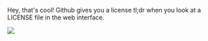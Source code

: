 <!-- slug: 2017/05/02/42 -->
<!-- published: 2017-05-02T05:23:20.389Z -->

Hey, that's cool! Github gives you a license tl;dr when you look at a LICENSE file in the web interface.

![](https://s3-ap-southeast-2.amazonaws.com/brntn-screenshots/66c42a59-834b-4df2-815f-0c48a7161fbb.png)